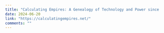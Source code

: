 ```yaml
---
title: "Calculating Empires: A Genealogy of Technology and Power since 1500"
date: 2024-06-20
link: "https://calculatingempires.net/"
comments: ""
---
```


